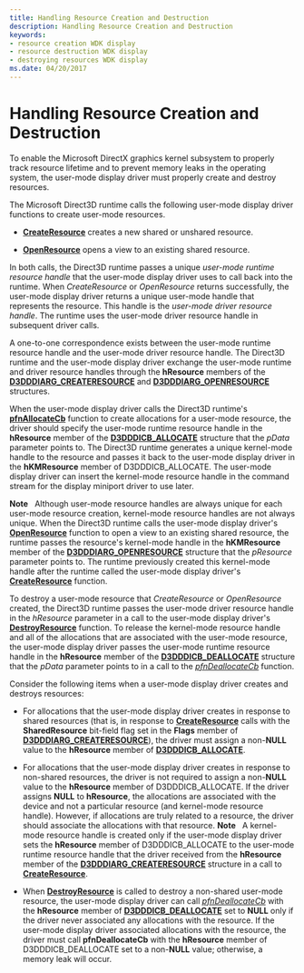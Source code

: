 ```yaml
---
title: Handling Resource Creation and Destruction
description: Handling Resource Creation and Destruction
keywords:
- resource creation WDK display
- resource destruction WDK display
- destroying resources WDK display
ms.date: 04/20/2017
---
```


# Handling Resource Creation and Destruction


To enable the Microsoft DirectX graphics kernel subsystem to properly track resource lifetime and to prevent memory leaks in the operating system, the user-mode display driver must properly create and destroy resources.

The Microsoft Direct3D runtime calls the following user-mode display driver functions to create user-mode resources.

-   [**CreateResource**](/windows-hardware/drivers/ddi/d3dumddi/nc-d3dumddi-pfnd3dddi_createresource) creates a new shared or unshared resource.

-   [**OpenResource**](/windows-hardware/drivers/ddi/d3dumddi/nc-d3dumddi-pfnd3dddi_openresource) opens a view to an existing shared resource.

In both calls, the Direct3D runtime passes a unique *user-mode runtime resource handle* that the user-mode display driver uses to call back into the runtime. When *CreateResource* or *OpenResource* returns successfully, the user-mode display driver returns a unique user-mode handle that represents the resource. This handle is the *user-mode driver resource handle*. The runtime uses the user-mode driver resource handle in subsequent driver calls.

A one-to-one correspondence exists between the user-mode runtime resource handle and the user-mode driver resource handle. The Direct3D runtime and the user-mode display driver exchange the user-mode runtime and driver resource handles through the **hResource** members of the [**D3DDDIARG\_CREATERESOURCE**](/windows-hardware/drivers/ddi/d3dukmdt/ns-d3dukmdt-_d3dddiarg_createresource) and [**D3DDDIARG\_OPENRESOURCE**](/windows-hardware/drivers/ddi/d3dumddi/ns-d3dumddi-_d3dddiarg_openresource) structures.

When the user-mode display driver calls the Direct3D runtime's [**pfnAllocateCb**](/windows-hardware/drivers/ddi/d3dumddi/nc-d3dumddi-pfnd3dddi_allocatecb) function to create allocations for a user-mode resource, the driver should specify the user-mode runtime resource handle in the **hResource** member of the [**D3DDDICB\_ALLOCATE**](/windows-hardware/drivers/ddi/d3dumddi/ns-d3dumddi-_d3dddicb_allocate) structure that the *pData* parameter points to. The Direct3D runtime generates a unique kernel-mode handle to the resource and passes it back to the user-mode display driver in the **hKMResource** member of D3DDDICB\_ALLOCATE. The user-mode display driver can insert the kernel-mode resource handle in the command stream for the display miniport driver to use later.

**Note**   Although user-mode resource handles are always unique for each user-mode resource creation, kernel-mode resource handles are not always unique. When the Direct3D runtime calls the user-mode display driver's [**OpenResource**](/windows-hardware/drivers/ddi/d3dumddi/nc-d3dumddi-pfnd3dddi_openresource) function to open a view to an existing shared resource, the runtime passes the resource's kernel-mode handle in the **hKMResource** member of the [**D3DDDIARG\_OPENRESOURCE**](/windows-hardware/drivers/ddi/d3dumddi/ns-d3dumddi-_d3dddiarg_openresource) structure that the *pResource* parameter points to. The runtime previously created this kernel-mode handle after the runtime called the user-mode display driver's [**CreateResource**](/windows-hardware/drivers/ddi/d3dumddi/nc-d3dumddi-pfnd3dddi_createresource) function.

 

To destroy a user-mode resource that *CreateResource* or *OpenResource* created, the Direct3D runtime passes the user-mode driver resource handle in the *hResource* parameter in a call to the user-mode display driver's [**DestroyResource**](/windows-hardware/drivers/ddi/d3dumddi/nc-d3dumddi-pfnd3dddi_destroyresource) function. To release the kernel-mode resource handle and all of the allocations that are associated with the user-mode resource, the user-mode display driver passes the user-mode runtime resource handle in the **hResource** member of the [**D3DDDICB\_DEALLOCATE**](/windows-hardware/drivers/ddi/d3dumddi/ns-d3dumddi-_d3dddicb_deallocate) structure that the *pData* parameter points to in a call to the [*pfnDeallocateCb*](/windows-hardware/drivers/ddi/d3dumddi/nc-d3dumddi-pfnd3dddi_deallocatecb) function.

Consider the following items when a user-mode display driver creates and destroys resources:

-   For allocations that the user-mode display driver creates in response to shared resources (that is, in response to [**CreateResource**](/windows-hardware/drivers/ddi/d3dumddi/nc-d3dumddi-pfnd3dddi_createresource) calls with the **SharedResource** bit-field flag set in the **Flags** member of [**D3DDDIARG\_CREATERESOURCE**](/windows-hardware/drivers/ddi/d3dukmdt/ns-d3dukmdt-_d3dddiarg_createresource)), the driver must assign a non-**NULL** value to the **hResource** member of [**D3DDDICB\_ALLOCATE**](/windows-hardware/drivers/ddi/d3dumddi/ns-d3dumddi-_d3dddicb_allocate).

-   For allocations that the user-mode display driver creates in response to non-shared resources, the driver is not required to assign a non-**NULL** value to the **hResource** member of D3DDDICB\_ALLOCATE. If the driver assigns **NULL** to **hResource**, the allocations are associated with the device and not a particular resource (and kernel-mode resource handle). However, if allocations are truly related to a resource, the driver should associate the allocations with that resource.
    **Note**   A kernel-mode resource handle is created only if the user-mode display driver sets the **hResource** member of D3DDDICB\_ALLOCATE to the user-mode runtime resource handle that the driver received from the **hResource** member of the [**D3DDDIARG\_CREATERESOURCE**](/windows-hardware/drivers/ddi/d3dukmdt/ns-d3dukmdt-_d3dddiarg_createresource) structure in a call to [**CreateResource**](/windows-hardware/drivers/ddi/d3dumddi/nc-d3dumddi-pfnd3dddi_createresource).

     

-   When [**DestroyResource**](/windows-hardware/drivers/ddi/d3dumddi/nc-d3dumddi-pfnd3dddi_destroyresource) is called to destroy a non-shared user-mode resource, the user-mode display driver can call [*pfnDeallocateCb*](/windows-hardware/drivers/ddi/d3dumddi/nc-d3dumddi-pfnd3dddi_deallocatecb) with the **hResource** member of [**D3DDDICB\_DEALLOCATE**](/windows-hardware/drivers/ddi/d3dumddi/ns-d3dumddi-_d3dddicb_deallocate) set to **NULL** only if the driver never associated any allocations with the resource. If the user-mode display driver associated allocations with the resource, the driver must call **pfnDeallocateCb** with the **hResource** member of D3DDDICB\_DEALLOCATE set to a non-**NULL** value; otherwise, a memory leak will occur.

 

